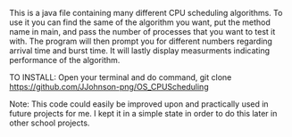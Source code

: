 This is a java file containing many different CPU scheduling algorithms. To use 
it you can find the same of the algorithm you want, put the method name in main, 
and pass the number of processes that you want to test it with. The program will 
then prompt you for different numbers regarding arrival time and burst time. It 
will lastly display measurments indicating performance of the algorithm.

TO INSTALL:
Open your terminal and do command, git clone https://github.com/JJohnson-png/OS_CPUScheduling

Note:
This code could easily be improved upon and practically used in future projects 
for me. I kept it in a simple state in order to do this later in other school
projects.
